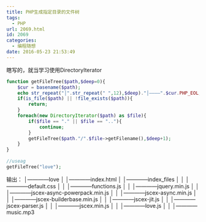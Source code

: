 ```yaml
---
title: PHP生成指定目录的文件树
tags:
  - PHP
url: 2069.html
id: 2069
categories:
  - 编程随想
date: 2016-05-23 21:53:49
---
```


瞎写的，就当学习使用DirectoryIterator
```php
function getFileTree($path,$deep=0){
    $cur = basename($path);
    echo str_repeat("│".str_repeat(" ",12),$deep)."│————".$cur.PHP_EOL;
    if(is_file($path) || !file_exists($path)){
        return;
    }
    foreach(new DirectoryIterator($path) as $file){
        if($file == "." || $file == ".."){
            continue;
        }
        getFileTree($path."/".$file->getFilename(),$deep+1);
    }
}
 
//useag
getFileTree("love");
```
输出：
│————love
│            │————index.html
│            │————index_files
│            │            │————default.css
│            │            │————functions.js
│            │            │————jquery.min.js
│            │            │————jscex-async-powerpack.min.js
│            │            │————jscex-async.min.js
│            │            │————jscex-builderbase.min.js
│            │            │————jscex-jit.js
│            │            │————jscex-parser.js
│            │            │————jscex.min.js
│            │            │————love.js
│            │            │————music.mp3
